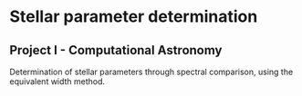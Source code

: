 # Stellar parameter determination
## Project I - Computational Astronomy

Determination of stellar parameters through spectral comparison, using the equivalent width method. 
